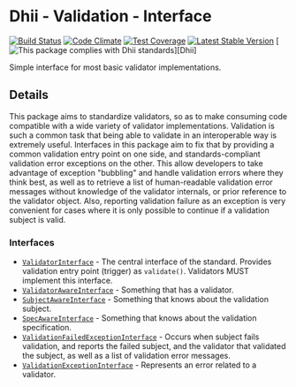 # Dhii - Validation - Interface

[![Build Status](https://travis-ci.org/Dhii/validation-interface.svg?branch=master)](https://travis-ci.org/Dhii/validation-interface)
[![Code Climate](https://codeclimate.com/github/Dhii/validation-interface/badges/gpa.svg)](https://codeclimate.com/github/Dhii/validation-interface)
[![Test Coverage](https://codeclimate.com/github/Dhii/validation-interface/badges/coverage.svg)](https://codeclimate.com/github/Dhii/validation-interface/coverage)
[![Latest Stable Version](https://poser.pugx.org/dhii/validation-interface/version)](https://packagist.org/packages/dhii/validation-interface)
[![This package complies with Dhii standards](https://img.shields.io/badge/Dhii-Compliant-green.svg?style=flat-square)][Dhii]

Simple interface for most basic validator implementations.

## Details
This package aims to standardize validators, so as to make consuming code
compatible with a wide variety of validator implementations. Validation is such
a common task that being able to validate in an interoperable way is extremely
useful. Interfaces in this package aim to fix that by providing a common
validation entry point on one side, and standards-compliant validation error
exceptions on the other. This allow developers to take advantage of exception
"bubbling" and handle validation errors where they think best, as well as
to retrieve a list of human-readable validation error messages without knowledge
of the validator internals, or prior reference to the validator object. Also,
reporting validation failure as an exception is very convenient for cases where
it is only possible to continue if a validation subject is valid.

### Interfaces
- [`ValidatorInterface`] - The central interface of the standard. Provides
validation entry point (trigger) as `validate()`. Validators MUST implement
this interface.
- [`ValidatorAwareInterface`] - Something that has a validator.
- [`SubjectAwareInterface`] - Something that knows about the validation subject.
- [`SpecAwareInterface`] - Something that knows about the validation specification.
- [`ValidationFailedExceptionInterface`] - Occurs when subject fails validation,
and reports the failed subject, and the validator that validated the subject,
as well as a list of validation error messages.
- [`ValidationExceptionInterface`] - Represents an error related to a validator.


[`ValidatorInterface`]:                     src/ValidatorInterface.php
[`ValidatorAwareInterface`]:                src/ValidatorAwareInterface.php
[`SubjectAwareInterface`]:                  src/SubjectAwareInterface.php
[`SpecAwareInterface`]:                     src/SpecAwareInterface.php
[`ValidationFailedExceptionInterface`]:     src/Exception/ValidationFailedExceptionInterface.php
[`ValidationExceptionInterface`]:           src/Exception/ValidationExceptionInterface.php
